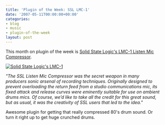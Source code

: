 ```yaml
---
title: 'Plugin of the Week: SSL LMC-1'
date: '2007-05-11T00:00:00+00:00'
categories:
- blog
- music
- plugin-of-the-week
layout: post
---
```


This month on plugin of the week is [Solid State Logic's LMC-1 Listen Mic Compressor][ssllmclink].

[![Solid State Logic's LMC-1][ssllmcimage]][ssllmclink]

[ssllmclink]: http://www.solid-state-logic.com/resources/lmc1plugin.html
[ssllmcimage]: /wp-content/uploads/2007/05/lmc-1.jpg "Solid State Logic's LMC-1"

*"The SSL Listen Mic Compressor was the secret weapon in many producers sonic arsenal of recording techniques. Originally designed to prevent overloading the return feed from a studio communications mic, its fixed attack and release curves were eminently suitable for use on ambient drums mics. Of course, we’d like to take all the credit for this great sound, but as usual, it was the creativity of SSL users that led to the idea."*

Awesome plugin for getting that really compressed 80's drum sound.  Or turn it right up to get huge crunched drums.




